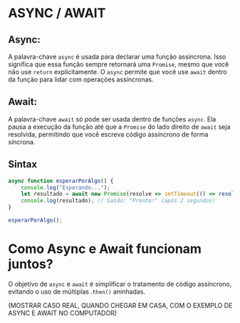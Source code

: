 # ASYNC / AWAIT

## Async:

A palavra-chave `async` é usada para declarar uma função assíncrona. Isso significa que essa função sempre retornará uma `Promise`, mesmo que você não use `return` explicitamente. O `async` permite que você use `await` dentro da função para lidar com operações assíncronas.

## Await:

A palavra-chave `await` só pode ser usada dentro de funções `async`. Ela pausa a execução da função até que a `Promise` do lado direito de `await` seja resolvida, permitindo que você escreva código assíncrono de forma síncrona.

## Sintax

```javascript
async function esperarPorAlgo() {
    console.log("Esperando...");
    let resultado = await new Promise(resolve => setTimeout(() => resolve("Pronto!"), 2000));
    console.log(resultado); // Saída: "Pronto!" (após 2 segundos)
}

esperarPorAlgo();
```

# Como Async e Await funcionam juntos?

O objetivo de `async` e `await` é simplificar o tratamento de código assíncrono, evitando o uso de múltiplas .`then()` aninhadas.

(MOSTRAR CASO REAL, QUANDO CHEGAR EM CASA, COM O EXEMPLO DE ASYNC E AWAIT NO COMPUTADOR)
